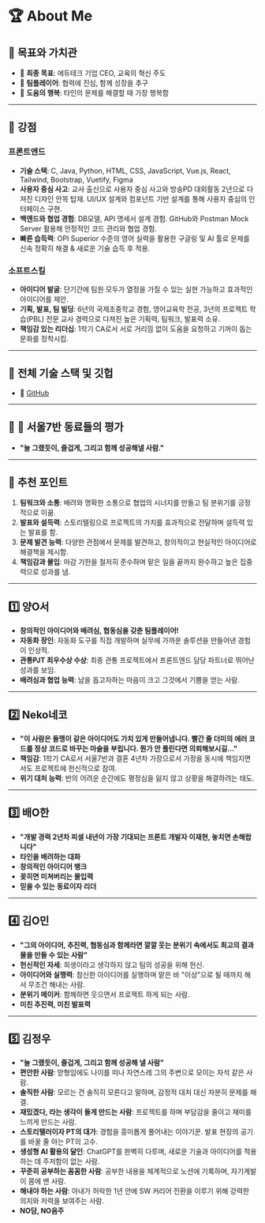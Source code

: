 # 🏆 About Me

## 🌟 목표와 가치관
- 🎯 **최종 목표**: 에듀테크 기업 CEO, 교육의 혁신 주도
- 🤝 **팀플레이어**: 협력에 진심, 함께 성장을 추구
- 🌈 **도움의 행복**: 타인의 문제를 해결할 때 가장 행복함

---

## 🌟 강점

### **프론트엔드**
- **기술 스택**: C, Java, Python, HTML, CSS, JavaScript, Vue.js, React, Tailwind, Bootstrap, Vuetify, Figma
- **사용자 중심 사고**: 교사 출신으로 사용자 중심 사고와 방송PD 대외활동 2년으로 다져진 디자인 안목 탑재. UI/UX 설계와 컴포넌트 기반 설계를 통해 사용자 중심의 인터페이스 구현.
- **백엔드와 협업 경험**: DB모델, API 명세서 설계 경험. GitHub와 Postman Mock Server 활용해 안정적인 코드 관리와 협업 경험.
- **빠른 습득력**: OPI Superior 수준의 영어 실력을 활용한 구글링 및 AI 툴로 문제를 신속 정확히 해결 & 새로운 기술 습득 후 적용.

### **소프트스킬**
- **아이디어 발굴**: 단기간에 팀원 모두가 열정을 가질 수 있는 실현 가능하고 효과적인 아이디어를 제안.
- **기획, 발표, 팀 빌딩**: 6년의 국제초중학교 경험, 영어교육학 전공, 3년의 프로젝트 학습(PBL) 전문 교사 경력으로 다져진 높은 기획력, 팀워크, 발표력 소유.
- **책임감 있는 리더십**: 1학기 CA로서 서로 거리낌 없이 도움을 요청하고 기꺼이 돕는 문화를 정착시킴.

---

## 🌟 전체 기술 스택 및 깃헙
- 🐙 [GitHub](https://github.com/MarunTurtle)  

---

## 🌟 👥 서울7반 동료들의 평가

- **"늘 그랬듯이, 즐겁게, 그리고 함께 성공해낼 사람."**

---

## 📌 추천 포인트

1. **팀워크와 소통**: 배려와 명확한 소통으로 협업의 시너지를 만들고 팀 분위기를 긍정적으로 이끎.
2. **발표와 설득력**: 스토리텔링으로 프로젝트의 가치를 효과적으로 전달하며 설득력 있는 발표를 함.
3. **문제 발견 능력**: 다양한 관점에서 문제를 발견하고, 창의적이고 현실적인 아이디어로 해결책을 제시함.
4. **책임감과 몰입**: 마감 기한을 철저히 준수하며 맡은 일을 끝까지 완수하고 높은 집중력으로 성과를 냄.

---

## 1️⃣ 양O서
- **창의적인 아이디어와 배려심, 협동심을 갖춘 팀플레이어!**
- **자동화 장인**: 자동화 도구를 직접 개발하며 실무에 가까운 솔루션을 만들어낸 경험이 인상적.
- **관통PJT 최우수상 수상**: 최종 관통 프로젝트에서 프론트엔드 담당 파트너로 뛰어난 성과를 보임.
- **배려심과 협업 능력**: 남을 돕고자하는 마음이 크고 그것에서 기쁨을 얻는 사람.

---

## 2️⃣ Neko네코
- **"이 사람은 돌멩이 같은 아이디어도 가치 있게 만들어냅니다. 빨간 줄 더미의 에러 코드를 정상 코드로 바꾸는 마술을 부립니다. 뭔가 안 풀린다면 의뢰해보시길..."**
- **책임감**: 1학기 CA로서 서울7반과 결혼 4년차 가장으로서 가정을 동시에 책임지면서도 프로젝트에 헌신적으로 참여.
- **위기 대처 능력**: 반의 어려운 순간에도 평정심을 잃지 않고 상황을 해결하려는 태도.

---

## 3️⃣ 배O한
- **"개발 경력 2년차 피셜 내년이 가장 기대되는 프론트 개발자 이재현, 놓치면 손해랍니다"**
- **타인을 배려하는 대화**
- **창의적인 아이디어 뱅크**
- **꽂히면 미쳐버리는 몰입력**
- **믿을 수 있는 동료이자 리더**

---

## 4️⃣ 김O민
- **"그의 아이디어, 추진력, 협동심과 함께라면 깔깔 웃는 분위기 속에서도 최고의 결과물을 만들 수 있는 사람"**
- **헌신적인 자세**: 희생이라고 생각하지 않고 팀의 성공을 위해 헌신.
- **아이디어와 실행력**: 참신한 아이디어를 실행하며 맡은 바 "이상"으로 될 때까지 해서 무조건 해내는 사람.
- **분위기 메이커**: 함께하면 웃으면서 프로젝트 하게 되는 사람.
- **미친 추진력, 미친 발표력**

---

## 5️⃣ 김정우
- **"늘 그랬듯이, 즐겁게, 그리고 함께 성공해 낼 사람"**
- **편안한 사람**: 맏형임에도 나이를 떠나 자연스레 그의 주변으로 모이는 자석 같은 사람.
- **솔직한 사람**: 모르는 건 솔직히 모른다고 말하며, 감정적 대처 대신 차분히 문제를 해결.
- **재밌겠다, 라는 생각이 들게 만드는 사람**: 프로젝트를 하며 부담감을 줄이고 재미를 느끼게 만드는 사람.
- **스토리텔러이자 PT의 대가**: 경험을 흥미롭게 풀어내는 이야기꾼. 발표 현장의 공기를 바꿀 줄 아는 PT의 고수.
- **생성형 AI 활용의 달인**: ChatGPT를 완벽히 다루며, 새로운 기술과 아이디어를 적용하는 데 주저함이 없는 사람.
- **꾸준히 공부하는 꼼꼼한 사람**: 공부한 내용을 체계적으로 노션에 기록하며, 자기계발이 몸에 밴 사람.
- **해내야 하는 사람**: 아내가 허락한 1년 안에 SW 커리어 전환을 이루기 위해 강력한 의지와 저력을 보여주는 사람.
- **NO담, NO음주**
